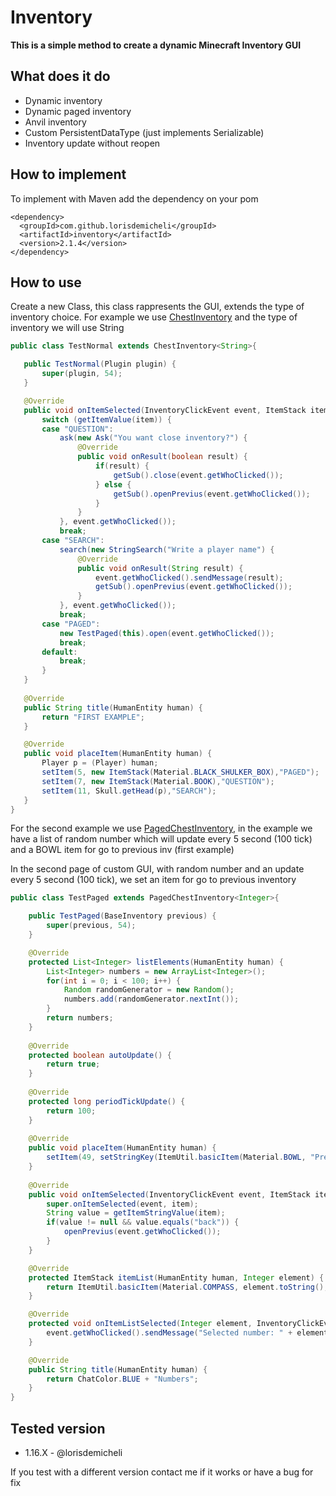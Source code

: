 # Inventory

**This is a simple method to create a dynamic Minecraft Inventory GUI**

## What does it do

- Dynamic inventory
- Dynamic paged inventory
- Anvil inventory
- Custom PersistentDataType (just implements Serializable)
- Inventory update without reopen

## How to implement

To implement with Maven add the dependency on your pom

```
<dependency>
  <groupId>com.github.lorisdemicheli</groupId>
  <artifactId>inventory</artifactId>
  <version>2.1.4</version>
</dependency>
```

## How to use

Create a new Class, this class rappresents the GUI, extends the type of inventory choice.
For example we use [ChestInventory](https://github.com/lorisdemicheli/Inventory/blob/main/src/main/java/com/github/lorisdemicheli/inventory/ChestInventory.java)
 and the type of inventory we will use String
 
 ```java
public class TestNormal extends ChestInventory<String>{

	public TestNormal(Plugin plugin) {
		super(plugin, 54);
	}

	@Override
	public void onItemSelected(InventoryClickEvent event, ItemStack item) {
		switch (getItemValue(item)) {
		case "QUESTION":
			ask(new Ask("You want close inventory?") {			
				@Override
				public void onResult(boolean result) {
					if(result) {
						getSub().close(event.getWhoClicked());
					} else {
						getSub().openPrevius(event.getWhoClicked());
					}
				}
			}, event.getWhoClicked());
			break;
		case "SEARCH":
			search(new StringSearch("Write a player name") {
				@Override
				public void onResult(String result) {
					event.getWhoClicked().sendMessage(result);
					getSub().openPrevius(event.getWhoClicked());
				}
			}, event.getWhoClicked());
			break;
		case "PAGED":
			new TestPaged(this).open(event.getWhoClicked());
			break;
		default:
			break;
		}
	}
	
	@Override
	public String title(HumanEntity human) {
		return "FIRST EXAMPLE";
	}

	@Override
	public void placeItem(HumanEntity human) {
		Player p = (Player) human;
		setItem(5, new ItemStack(Material.BLACK_SHULKER_BOX),"PAGED");
		setItem(7, new ItemStack(Material.BOOK),"QUESTION");
		setItem(11, Skull.getHead(p),"SEARCH");
	}
}
```

For the second example we use [PagedChestInventory](https://github.com/lorisdemicheli/Inventory/blob/main/src/main/java/com/github/lorisdemicheli/inventory/PagedChestInventory.java),
in the example we have a list of random number which will update every 5 second (100 tick) and a BOWL item for go to previous inv (first example)


In the second page of custom GUI, with random number and an update every 5 second (100 tick), we set an item for go to previous inventory

```java
public class TestPaged extends PagedChestInventory<Integer>{

	public TestPaged(BaseInventory previous) {
		super(previous, 54);
	}

	@Override
	protected List<Integer> listElements(HumanEntity human) {
		List<Integer> numbers = new ArrayList<Integer>();
		for(int i = 0; i < 100; i++) {
			Random randomGenerator = new Random();
			numbers.add(randomGenerator.nextInt());
		}
		return numbers;
	}
	
	@Override
	protected boolean autoUpdate() {
		return true;
	}
	
	@Override
	protected long periodTickUpdate() {
		return 100;
	}
	
	@Override
	public void placeItem(HumanEntity human) {
		setItem(49, setStringKey(ItemUtil.basicItem(Material.BOWL, "Previous inv", 1),"back"));
	}
	
	@Override
	public void onItemSelected(InventoryClickEvent event, ItemStack item) {
		super.onItemSelected(event, item);
		String value = getItemStringValue(item);
		if(value != null && value.equals("back")) {
			openPrevius(event.getWhoClicked());
		}
	}

	@Override
	protected ItemStack itemList(HumanEntity human, Integer element) {
		return ItemUtil.basicItem(Material.COMPASS, element.toString(), 1);
	}

	@Override
	protected void onItemListSelected(Integer element, InventoryClickEvent event) {
		event.getWhoClicked().sendMessage("Selected number: " + element);
	}

	@Override
	public String title(HumanEntity human) {
		return ChatColor.BLUE + "Numbers";
	}
}
```


## Tested version

- 1.16.X - @lorisdemicheli

If you test with a different version contact me if it works or have a bug for fix
